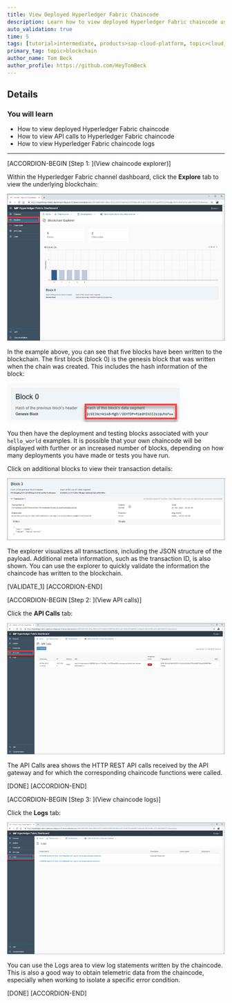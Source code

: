 ```yaml
---
title: View Deployed Hyperledger Fabric Chaincode
description: Learn how to view deployed Hyperledger Fabric chaincode using the explorer area of a channel on SAP Cloud Platform
auto_validation: true
time: 5
tags: [tutorial>intermediate, products>sap-cloud-platform, topic>cloud, topic>blockchain]
primary_tag: topic>blockchain
author_name: Tom Beck
author_profile: https://github.com/HeyTomBeck
---
```


## Details
### You will learn
  - How to view deployed Hyperledger Fabric chaincode
  - How to view API calls to Hyperledger Fabric chaincode
  - How to view Hyperledger Fabric chaincode logs

---

[ACCORDION-BEGIN [Step 1: ](View chaincode explorer)]

Within the Hyperledger Fabric channel dashboard, click the **Explore** tab to view the underlying blockchain:

![Image depicting explore chaincode](01--Explore.png)

In the example above, you can see that five blocks have been written to the blockchain. The first block (block 0) is the genesis block that was written when the chain was created. This includes the hash information of the block:

![Image depicting explore chaincode](02--genesis.png)

You then have the deployment and testing blocks associated with your `hello_world` examples. It is possible that your own chaincode will be displayed with further or an increased number of blocks, depending on how many deployments you have made or tests you have run.

Click on additional blocks to view their transaction details:

![Image depicting explore chaincode](03--block-details.png)

The explorer visualizes all transactions, including the JSON structure of the payload. Additional meta information, such as the transaction ID, is also shown. You can use the explorer to quickly validate the information the chaincode has written to the blockchain.

[VALIDATE_1]
[ACCORDION-END]

[ACCORDION-BEGIN [Step 2: ](View API calls)]

Click the **API Calls** tab:

![Image depicting explore chaincode](04--API.png)

The API Calls area shows the HTTP REST API calls received by the API gateway and for which the corresponding chaincode functions were called.

[DONE]
[ACCORDION-END]


[ACCORDION-BEGIN [Step 3: ](View chaincode logs)]

Click the **Logs** tab:

![Image depicting explore chaincode](05--logs.png)

You can use the Logs area to view log statements written by the chaincode. This is also a good way to obtain telemetric data from the chaincode, especially when working to isolate a specific error condition.

[DONE]
[ACCORDION-END]
